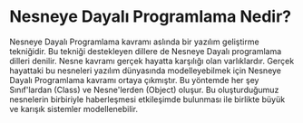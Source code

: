 # Nesneye Dayalı Programlama Nedir?

Nesneye Dayalı Programlama kavramı aslında bir yazılım geliştirme tekniğidir. Bu tekniği destekleyen dillere de Nesneye Dayalı programlama dilleri denilir. Nesne kavramı gerçek hayatta karşılığı olan varlıklardır. Gerçek hayattaki bu nesneleri yazılım dünyasında modelleyebilmek için Nesneye Dayalı Programlama kavramı ortaya çıkmıştır. Bu yöntemde her şey Sınıf&#39;lardan (Class) ve Nesne&#39;lerden (Object) oluşur. Bu oluşturduğumuz nesnelerin birbiriyle haberleşmesi etkileşimde bulunması ile birlikte büyük ve karışık sistemler modellenebilir.
